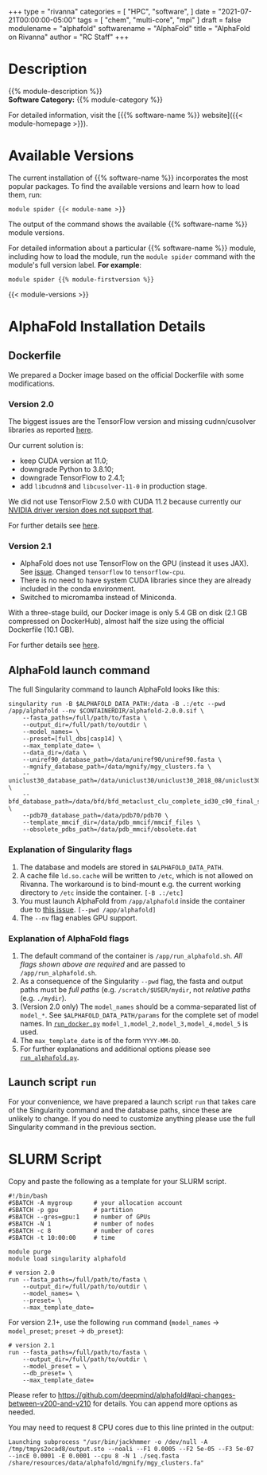+++
type = "rivanna"
categories = [
  "HPC",
  "software",
]
date = "2021-07-21T00:00:00-05:00"
tags = [
  "chem",
  "multi-core",
  "mpi"
]
draft = false
modulename = "alphafold"
softwarename = "AlphaFold"
title = "AlphaFold on Rivanna"
author = "RC Staff"
+++

# Description
{{% module-description %}}
<br>
**Software Category:** {{% module-category %}}

For detailed information, visit the [{{% software-name %}} website]({{< module-homepage >}}).

# Available Versions
The current installation of {{% software-name %}} incorporates the most popular packages. To find the available versions and learn how to load them, run:

```
module spider {{< module-name >}}
```

The output of the command shows the available {{% software-name %}} module versions.

For detailed information about a particular {{% software-name %}} module, including how to load the module, run the `module spider` command with the module's full version label. __For example__:
```
module spider {{% module-firstversion %}}
```

{{< module-versions >}}

# AlphaFold Installation Details

## Dockerfile

We prepared a Docker image based on the official Dockerfile with some modifications. 

### Version 2.0

The biggest issues are the TensorFlow version and missing cudnn/cusolver libraries as reported [here](https://github.com/deepmind/alphafold/pull/28).

Our current solution is:

- keep CUDA version at 11.0;
- downgrade Python to 3.8.10;
- downgrade TensorFlow to 2.4.1;
- add `libcudnn8` and `libcusolver-11-0` in production stage.

We did not use TensorFlow 2.5.0 with CUDA 11.2 because currently our [NVIDIA driver version does not support that](/userinfo/rivanna/software/tensorflow/#can-i-install-my-own-tensorflow-that-works-on-a-gpu).

For further details see [here](https://github.com/uvarc/rivanna-docker/tree/master/alphafold/2.0.0).

### Version 2.1

- AlphaFold does not use TensorFlow on the GPU (instead it uses JAX). See [issue](https://github.com/deepmind/alphafold/issues/88). Changed `tensorflow` to `tensorflow-cpu`.
- There is no need to have system CUDA libraries since they are already included in the conda environment.
- Switched to micromamba instead of Miniconda.

With a three-stage build, our Docker image is only 5.4 GB on disk (2.1 GB compressed on DockerHub), almost half the size using the official Dockerfile (10.1 GB).

For further details see [here](https://github.com/uvarc/rivanna-docker/tree/master/alphafold/2.1.1).

## AlphaFold launch command

The full Singularity command to launch AlphaFold looks like this:

```
singularity run -B $ALPHAFOLD_DATA_PATH:/data -B .:/etc --pwd /app/alphafold --nv $CONTAINERDIR/alphafold-2.0.0.sif \
    --fasta_paths=/full/path/to/fasta \
    --output_dir=/full/path/to/outdir \
    --model_names= \
    --preset=[full_dbs|casp14] \
    --max_template_date= \
    --data_dir=/data \
    --uniref90_database_path=/data/uniref90/uniref90.fasta \
    --mgnify_database_path=/data/mgnify/mgy_clusters.fa \
    --uniclust30_database_path=/data/uniclust30/uniclust30_2018_08/uniclust30_2018_08 \
    --bfd_database_path=/data/bfd/bfd_metaclust_clu_complete_id30_c90_final_seq.sorted_opt \
    --pdb70_database_path=/data/pdb70/pdb70 \
    --template_mmcif_dir=/data/pdb_mmcif/mmcif_files \
    --obsolete_pdbs_path=/data/pdb_mmcif/obsolete.dat
```

### Explanation of Singularity flags

1. The database and models are stored in `$ALPHAFOLD_DATA_PATH`.
1. A cache file `ld.so.cache` will be written to `/etc`, which is not allowed on Rivanna. The workaround is to bind-mount e.g. the current working directory to `/etc` inside the container. `[-B .:/etc]`
1. You must launch AlphaFold from `/app/alphafold` inside the container due to [this issue](https://github.com/deepmind/alphafold/issues/32). `[--pwd /app/alphafold]`
1. The `--nv` flag enables GPU support.

### Explanation of AlphaFold flags

1. The default command of the container is `/app/run_alphafold.sh`. *All flags shown above are required* and are passed to `/app/run_alphafold.sh`.
1. As a consequence of the Singularity `--pwd` flag, the fasta and output paths must be *full paths* (e.g. `/scratch/$USER/mydir`, not *relative paths* (e.g. `./mydir`).
1. (Version 2.0 only) The `model_names` should be a comma-separated list of `model_*`. See `$ALPHAFOLD_DATA_PATH/params` for the complete set of model names. In [`run_docker.py`](https://github.com/deepmind/alphafold/blob/main/docker/run_docker.py) `model_1,model_2,model_3,model_4,model_5` is used.
1. The `max_template_date` is of the form `YYYY-MM-DD`.
1. For further explanations and additional options please see [`run_alphafold.py`](https://github.com/deepmind/alphafold/blob/main/run_alphafold.py).

## Launch script `run`

For your convenience, we have prepared a launch script `run` that takes care of the Singularity command and the database paths, since these are unlikely to change. If you do need to customize anything please use the full Singularity command in the previous section.

# SLURM Script

Copy and paste the following as a template for your SLURM script. 

```
#!/bin/bash
#SBATCH -A mygroup      # your allocation account
#SBATCH -p gpu          # partition
#SBATCH --gres=gpu:1    # number of GPUs
#SBATCH -N 1            # number of nodes
#SBATCH -c 8            # number of cores
#SBATCH -t 10:00:00     # time

module purge
module load singularity alphafold

# version 2.0
run --fasta_paths=/full/path/to/fasta \
    --output_dir=/full/path/to/outdir \
    --model_names= \
    --preset= \
    --max_template_date=
```

For version 2.1+, use the following `run` command (`model_names` -> `model_preset`; `preset` -> `db_preset`):

```
# version 2.1
run --fasta_paths=/full/path/to/fasta \
    --output_dir=/full/path/to/outdir \
    --model_preset = \
    --db_preset= \
    --max_template_date=
```

Please refer to https://github.com/deepmind/alphafold#api-changes-between-v200-and-v210 for details. You can append more options as needed.

You may need to request 8 CPU cores due to this line printed in the output:
```
Launching subprocess "/usr/bin/jackhmmer -o /dev/null -A /tmp/tmpys2ocad8/output.sto --noali --F1 0.0005 --F2 5e-05 --F3 5e-07 --incE 0.0001 -E 0.0001 --cpu 8 -N 1 ./seq.fasta /share/resources/data/alphafold/mgnify/mgy_clusters.fa"
```
